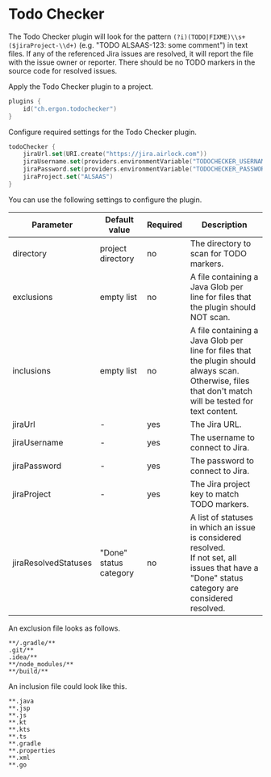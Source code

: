 Todo Checker
============

The Todo Checker plugin will look for the pattern `(?i)(TODO|FIXME)\\s+($jiraProject-\\d+)` (e.g. "TODO ALSAAS-123: some
comment") in text files. If any of the referenced Jira issues are resolved, it will report the file with the issue owner
or reporter. There should be no TODO markers in the source code for resolved issues.

Apply the Todo Checker plugin to a project.

```kotlin
plugins {
	id("ch.ergon.todochecker")
}
```

Configure required settings for the Todo Checker plugin.

```kotlin
todoChecker {
	jiraUrl.set(URI.create("https://jira.airlock.com"))
	jiraUsername.set(providers.environmentVariable("TODOCHECKER_USERNAME"))
	jiraPassword.set(providers.environmentVariable("TODOCHECKER_PASSWORD"))
	jiraProject.set("ALSAAS")
}
```

You can use the following settings to configure the plugin.

| Parameter            | Default value          | Required | Description                                                                                                                                                 |
|----------------------|------------------------|----------|-------------------------------------------------------------------------------------------------------------------------------------------------------------|
| directory            | project directory      | no       | The directory to scan for TODO markers.                                                                                                                     |
| exclusions           | empty list             | no       | A file containing a Java Glob per line for files that the plugin should NOT scan.                                                                           |
| inclusions           | empty list             | no       | A file containing a Java Glob per line for files that the plugin should always scan.<br/>Otherwise, files that don't match will be tested for text content. |
| jiraUrl              | -                      | yes      | The Jira URL.                                                                                                                                               |
| jiraUsername         | -                      | yes      | The username to connect to Jira.                                                                                                                            |
| jiraPassword         | -                      | yes      | The password to connect to Jira.                                                                                                                            |
| jiraProject          | -                      | yes      | The Jira project key to match TODO markers.                                                                                                                 |
| jiraResolvedStatuses | "Done" status category | no       | A list of statuses in which an issue is considered resolved.<br/>If not set, all issues that have a "Done" status category are considered resolved.         |

An exclusion file looks as follows.

```text
**/.gradle/**
.git/**
.idea/**
**/node_modules/**
**/build/**
```

An inclusion file could look like this.

```text
**.java
**.jsp
**.js
**.kt
**.kts
**.ts
**.gradle
**.properties
**.xml
**.go
```
